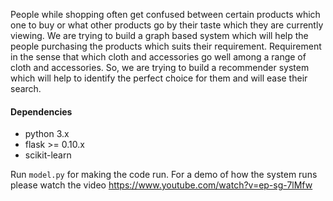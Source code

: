 People while shopping often get confused between certain products which one to buy or what other products go by their taste which they are currently viewing. We are trying to build a graph based system which will help the people purchasing the products which suits their requirement. Requirement in the sense that which cloth and accessories go well among a range of cloth and accessories. So, we are trying to build a recommender system which will help to identify the perfect choice for them and will ease their search.

#### Dependencies ####
* python 3.x
* flask >= 0.10.x
* scikit-learn

Run ```model.py``` for making the code run.
For a demo of how the system runs please watch the video https://www.youtube.com/watch?v=ep-sg-7lMfw
